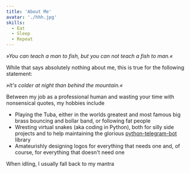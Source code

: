 ```yaml
---
title: 'About Me'
avatar: './hhh.jpg'
skills:
  - Eat
  - Sleep
  - Repeat
---
```


*»You can teach a man to fish, but you can not teach a fish to man.«*

While that says absolutely nothing about me, this is true for the following statement:

*»It's colder at night than behind the mountain.«*

Between my job as a professional human and wasting your time with nonsensical quotes, my hobbies include

* Playing the Tuba, either in the worlds greatest and most famous big brass bouncing and bollar band, or following fat people
* Wresting virtual snakes (aka coding in Python), both for silly side projects and to help maintaining the
  glorious [python-telegram-bot](https://python-telegram-bot.org) library
* Amateurishly designing logos for everything that needs one and, of course, for everything that doesn't need one

When idling, I usually fall back to my mantra

